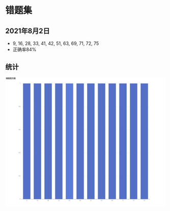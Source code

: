 # 错题集

## 2021年8月2日

- 9, 16, 28, 33, 41, 42, 51, 63, 69, 71, 72, 75
- 正确率84%

## 统计

![01](./img/20210803.png)
